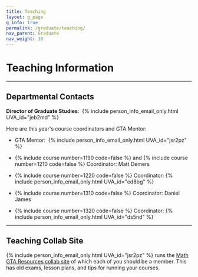 ```yaml
---
title: Teaching
layout: g_page
g_info: true
permalink: /graduate/teaching/
nav_parent: Graduate
nav_weight: 18
---
```


<h1>Teaching Information</h1>

---

<h2 class="mb-3">Departmental Contacts</h2>

**Director of Graduate Studies**:&nbsp;&nbsp;{% include person_info_email_only.html UVA_id="jeb2md" %}

Here are this year's course coordinators and GTA Mentor:

- GTA Mentor:&nbsp;&nbsp;{% include person_info_email_only.html UVA_id="jsr2pz" %}

- {% include course number=1190 code=false %} and {% include course number=1210 code=false %} Coordinator: Matt Demers

- {% include course number=1220 code=false %} Coordinator: {% include person_info_email_only.html UVA_id="ed8bg" %}

- {% include course number=1310 code=false %} Coordinator: Daniel James

- {% include course number=1320 code=false %} Coordinator: {% include person_info_email_only.html UVA_id="ds5nd" %}

---

<h2 class="mb-3">Teaching Collab Site</h2>

{% include person_info_email_only.html UVA_id="jsr2pz" %} runs the [Math GTA Resources collab site](https://collab.itc.virginia.edu/portal/site/0eecd9ff-1916-4857-8a44-43d946f5aef5) of which each of you should be a member. This has old exams, lesson plans, and tips for running your courses.
